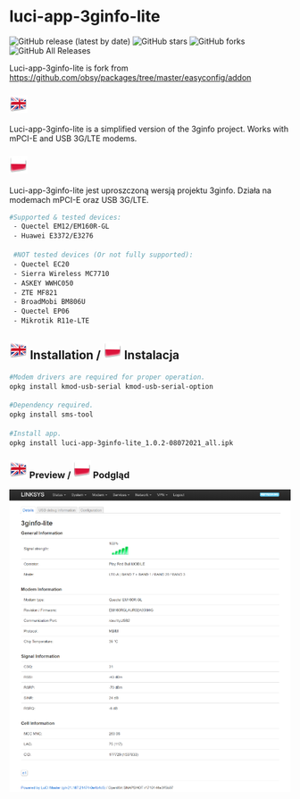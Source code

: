 # luci-app-3ginfo-lite

![GitHub release (latest by date)](https://img.shields.io/github/v/release/4IceG/luci-app-3ginfo-lite?style=flat-square)
![GitHub stars](https://img.shields.io/github/stars/4IceG/luci-app-3ginfo-lite?style=flat-square)
![GitHub forks](https://img.shields.io/github/forks/4IceG/luci-app-3ginfo-lite?style=flat-square)
![GitHub All Releases](https://img.shields.io/github/downloads/4IceG/luci-app-3ginfo-lite/total)

Luci-app-3ginfo-lite is fork from https://github.com/obsy/packages/tree/master/easyconfig/addon

### <img src="https://raw.githubusercontent.com/4IceG/Personal_data/master/dooffy_design_icons_EU_flags_United_Kingdom.png" height="32">
Luci-app-3ginfo-lite is a simplified version of the 3ginfo project. Works with mPCI-E and USB 3G/LTE modems.

### <img src="https://raw.githubusercontent.com/4IceG/Personal_data/master/dooffy_design_icons_EU_flags_Poland.png" height="32">
Luci-app-3ginfo-lite jest uproszczoną wersją projektu 3ginfo. Działa na modemach mPCI-E oraz USB 3G/LTE.

``` bash
#Supported & tested devices:
 - Quectel EM12/EM160R-GL
 - Huawei E3372/E3276
 
 #NOT tested devices (Or not fully supported):
 - Quectel EC20
 - Sierra Wireless MC7710
 - ASKEY WWHC050
 - ZTE MF821
 - BroadMobi BM806U
 - Quectel EP06
 - Mikrotik R11e-LTE

```

## <img src="https://raw.githubusercontent.com/4IceG/Personal_data/master/dooffy_design_icons_EU_flags_United_Kingdom.png" height="32"> Installation / <img src="https://raw.githubusercontent.com/4IceG/Personal_data/master/dooffy_design_icons_EU_flags_Poland.png" height="32"> Instalacja
``` bash
#Modem drivers are required for proper operation.
opkg install kmod-usb-serial kmod-usb-serial-option

#Dependency required.
opkg install sms-tool

#Install app.
opkg install luci-app-3ginfo-lite_1.0.2-08072021_all.ipk
```


### <img src="https://raw.githubusercontent.com/4IceG/Personal_data/master/dooffy_design_icons_EU_flags_United_Kingdom.png" height="32"> Preview / <img src="https://raw.githubusercontent.com/4IceG/Personal_data/master/dooffy_design_icons_EU_flags_Poland.png" height="32"> Podgląd

![](https://raw.githubusercontent.com/4IceG/Personal_data/master/zrzuty/1.8.8F/3ginfo-lite.png)
